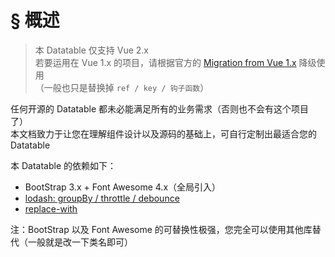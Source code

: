 # § 概述

> 本 Datatable 仅支持 Vue 2.x  
> 若要运用在 Vue 1.x 的项目，请根据官方的 [Migration from Vue 1.x](https://vuejs.org/v2/guide/migration.html) 降级使用  
> （一般也只是替换掉 `ref / key / 钩子函数`）

任何开源的 Datatable 都未必能满足所有的业务需求（否则也不会有这个项目了）  
本文档致力于让您在理解组件设计以及源码的基础上，可自行定制出最适合您的 Datatable 

本 Datatable 的依赖如下：

* BootStrap 3.x + Font Awesome 4.x（全局引入）
* [lodash: groupBy / throttle / debounce](https://lodash.com/docs)
* [replace-with](https://github.com/kenberkeley/replace-with)

注：BootStrap 以及 Font Awesome 的可替换性极强，您完全可以使用其他库替代（一般就是改一下类名即可）
